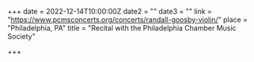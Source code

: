 +++
date = 2022-12-14T10:00:00Z
date2 = ""
date3 = ""
link = "https://www.pcmsconcerts.org/concerts/randall-goosby-violin/"
place = "Philadelphia, PA"
title = "Recital with the Philadelphia Chamber Music Society"

+++
